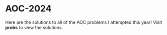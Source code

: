 # AOC-2024

Here are the solutions to all of the AOC problems I attempted this year!
Visit **probs** to view the solutions.
